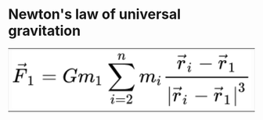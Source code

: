 # Newton's law of universal gravitation

<table border="1" width="100%" style="border:none; border-collapse:collapse; cellspacing:0; cellpadding:0">
    <tr>
        <td><img src="data/formula.svg" width="1000"></td>
    </tr>
</table>